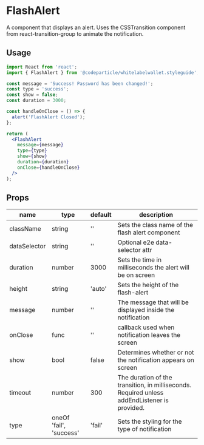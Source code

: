 # FlashAlert

A component that displays an alert. Uses the CSSTransition component from react-transition-group to animate the notification. 

## Usage

```jsx
import React from 'react';
import { FlashAlert } from '@codeparticle/whitelabelwallet.styleguide';

const message = 'Success! Password has been changed!';
const type = 'success';
const show = false;
const duration = 3000;

const handleOnClose = () => {
  alert('FlashAlert Closed');
};

return (
  <FlashAlert
    message={message}
    type={type}
    show={show}
    duration={duration}
    onClose={handleOnClose}
  />
);
```

## Props

| name | type | default | description |
| ---- | ---- | ------- | ----------- |
| className | string | '' | Sets the class name of the flash alert component |
| dataSelector | string | '' | Optional e2e data-selector attr |
| duration | number | 3000 | Sets the time in milliseconds the alert will be on screen |
| height | string | 'auto' | Sets the height of the flash-alert |
| message | number | '' | The message that will be displayed inside the notification |
| onClose | func | '' | callback used when notification leaves the screen |
| show | bool | false | Determines whether or not the notification appears on screen  |
| timeout | number | 300 | The duration of the transition, in milliseconds. Required unless addEndListener is provided. |
| type | oneOf 'fail', 'success' | 'fail' | Sets the styling for the type of notification |
